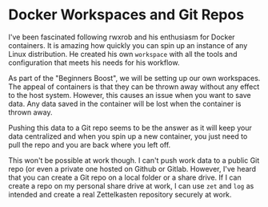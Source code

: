 # Docker Workspaces and Git Repos

I've been fascinated following rwxrob and his enthusiasm for Docker
containers. It is amazing how quickly you can spin up an instance of any
Linux distribution. He created his own `workspace` with all the tools
and configuration that meets his needs for his workflow.

As part of the "Beginners Boost", we will be setting up our own
workspaces. The appeal of containers is that they can be thrown away
without any effect to the host system. However, this causes an issue
when you want to save data. Any data saved in the container will be lost
when the container is thrown away.

Pushing this data to a Git repo seems to be the answer as it will keep
your data centralized and when you spin up a new container, you just
need to pull the repo and you are back where you left off.

This won't be possible at work though. I can't push work data to a
public Git repo (or even a private one hosted on Github or Gitlab.
However, I've heard that you can create a Git repo on a local folder or
a share drive. If I can create a repo on my personal share drive at
work, I can use `zet` and `log` as intended and create a real
Zettelkasten repository securely at work.
